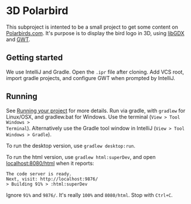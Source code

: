 # 3D Polarbird

This subproject is intented to be a small project to get some content on [Polarbirds.com](http://www.polarbirds.com).
It's purpose is to display the bird logo in 3D, using [libGDX](https://libgdx.badlogicgames.com/) and [GWT](http://www.gwtproject.org/).

## Getting started

We use IntelliJ and Gradle. Open the <code>.ipr</code> file after cloning.
Add VCS root, import gradle projects, and configure GWT when prompted by IntelliJ.

## Running

See [Running your project](https://github.com/libgdx/libgdx/wiki/Gradle-and-Intellij-IDEA#running-your-project) for more details.
Run via gradle, with <code>gradlew</code> for Linux/OSX, and </code>gradlew.bat</code> for Windows.
Use the terminal (<code>View > Tool Windows > Terminal</code>).
Alternatively use the Gradle tool window in IntelliJ (<code>View > Tool Windows > Gradle</code>).

To run the desktop version, use <code>gradlew desktop:run</code>.

To run the html version, use <code>gradlew html:superDev</code>, 
and open [localhost:8080/html](http://localhost:8080/html/) when it reports:
```
The code server is ready.      
Next, visit: http://localhost:9876/
> Building 91% > :html:superDev
```
Ignore <code>91%</code> and <code>9876/</code>. It's really <code>100%</code> and <code>8080/html</code>. 
Stop with <code>Ctrl+C</code>. 
